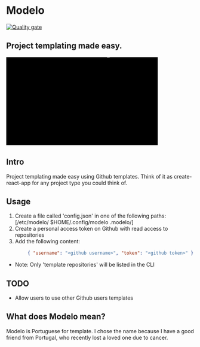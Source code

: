# Modelo
[![Quality gate](https://sonarcloud.io/api/project_badges/quality_gate?project=ptrkrlsrd_modelo)](https://sonarcloud.io/dashboard?id=ptrkrlsrd_modelo)
## Project templating made easy. 

![](recorded.gif)

## Intro
Project templating made easy using Github templates. Think of it as create-react-app for any project type you could think of.

## Usage
1. Create a file called 'config.json' in one of the following paths: [/etc/modelo/ $HOME/.config/modelo .modelo/]
2. Create a personal access token on Github with read access to repositories
3. Add the following content: 
``` json
        { "username": "<github username>", "token": "<github token>" } 
```
* Note: Only 'template repositories' will be listed in the CLI

## TODO
* Allow users to use other Github users templates

## What does Modelo mean?
Modelo is Portuguese for template. I chose the name because I have a good friend from Portugal, who recently lost a loved one due to cancer.
